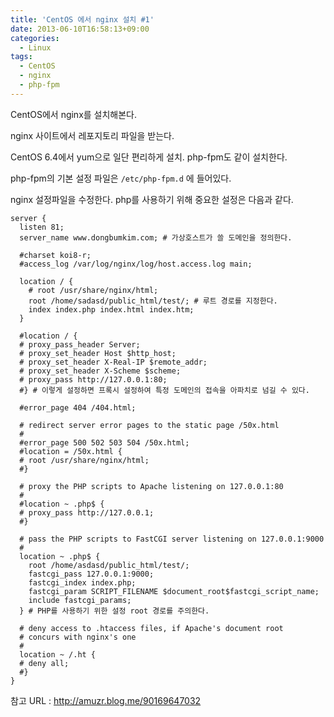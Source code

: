 ```yaml
---
title: 'CentOS 에서 nginx 설치 #1'
date: 2013-06-10T16:58:13+09:00
categories:
  - Linux
tags:
  - CentOS
  - nginx
  - php-fpm
---
```

CentOS에서 nginx를 설치해본다.

nginx 사이트에서 레포지토리 파일을 받는다.

CentOS 6.4에서 yum으로 일단 편리하게 설치. php-fpm도 같이 설치한다.

php-fpm의 기본 설정 파일은 `/etc/php-fpm.d` 에 들어있다.

nginx 설정파일을 수정한다. php를 사용하기 위해 중요한 설정은 다음과 같다.

```nginx
server {
  listen 81;
  server_name www.dongbumkim.com; # 가상호스트가 쓸 도메인을 정의한다.

  #charset koi8-r;
  #access_log /var/log/nginx/log/host.access.log main;

  location / {
    # root /usr/share/nginx/html;
    root /home/sadasd/public_html/test/; # 루트 경로를 지정한다.
    index index.php index.html index.htm;
  }

  #location / {
  # proxy_pass_header Server;
  # proxy_set_header Host $http_host;
  # proxy_set_header X-Real-IP $remote_addr;
  # proxy_set_header X-Scheme $scheme;
  # proxy_pass http://127.0.0.1:80;
  #} # 이렇게 설정하면 프록시 설정하여 특정 도메인의 접속을 아파치로 넘길 수 있다.

  #error_page 404 /404.html;

  # redirect server error pages to the static page /50x.html
  #
  #error_page 500 502 503 504 /50x.html;
  #location = /50x.html {
  # root /usr/share/nginx/html;
  #}

  # proxy the PHP scripts to Apache listening on 127.0.0.1:80
  #
  #location ~ .php$ {
  # proxy_pass http://127.0.0.1;
  #}

  # pass the PHP scripts to FastCGI server listening on 127.0.0.1:9000
  #
  location ~ .php$ {
    root /home/asdasd/public_html/test/;
    fastcgi_pass 127.0.0.1:9000;
    fastcgi_index index.php;
    fastcgi_param SCRIPT_FILENAME $document_root$fastcgi_script_name;
    include fastcgi_params;
  } # PHP를 사용하기 위한 설정 root 경로를 주의한다.

  # deny access to .htaccess files, if Apache's document root
  # concurs with nginx's one
  #
  location ~ /.ht {
  # deny all;
  #}
}
```

참고 URL : <http://amuzr.blog.me/90169647032>
